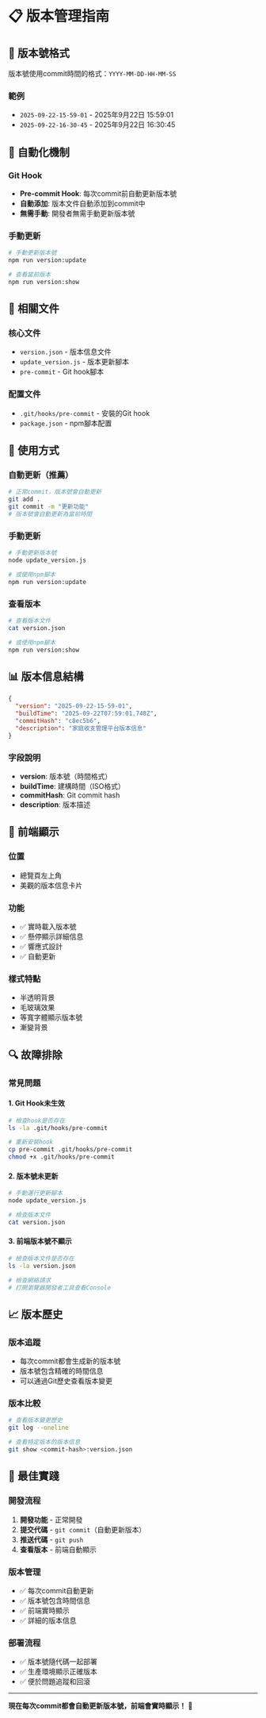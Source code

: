 # 📋 版本管理指南

## 🎯 **版本號格式**

版本號使用commit時間的格式：`YYYY-MM-DD-HH-MM-SS`

### 範例
- `2025-09-22-15-59-01` - 2025年9月22日 15:59:01
- `2025-09-22-16-30-45` - 2025年9月22日 16:30:45

## 🔧 **自動化機制**

### Git Hook
- **Pre-commit Hook**: 每次commit前自動更新版本號
- **自動添加**: 版本文件自動添加到commit中
- **無需手動**: 開發者無需手動更新版本號

### 手動更新
```bash
# 手動更新版本號
npm run version:update

# 查看當前版本
npm run version:show
```

## 📁 **相關文件**

### 核心文件
- `version.json` - 版本信息文件
- `update_version.js` - 版本更新腳本
- `pre-commit` - Git hook腳本

### 配置文件
- `.git/hooks/pre-commit` - 安裝的Git hook
- `package.json` - npm腳本配置

## 🚀 **使用方式**

### 自動更新（推薦）
```bash
# 正常commit，版本號會自動更新
git add .
git commit -m "更新功能"
# 版本號會自動更新為當前時間
```

### 手動更新
```bash
# 手動更新版本號
node update_version.js

# 或使用npm腳本
npm run version:update
```

### 查看版本
```bash
# 查看版本文件
cat version.json

# 或使用npm腳本
npm run version:show
```

## 📊 **版本信息結構**

```json
{
  "version": "2025-09-22-15-59-01",
  "buildTime": "2025-09-22T07:59:01.748Z",
  "commitHash": "c8ec5b6",
  "description": "家庭收支管理平台版本信息"
}
```

### 字段說明
- **version**: 版本號（時間格式）
- **buildTime**: 建構時間（ISO格式）
- **commitHash**: Git commit hash
- **description**: 版本描述

## 🎨 **前端顯示**

### 位置
- 總覽頁左上角
- 美觀的版本信息卡片

### 功能
- ✅ 實時載入版本號
- ✅ 懸停顯示詳細信息
- ✅ 響應式設計
- ✅ 自動更新

### 樣式特點
- 半透明背景
- 毛玻璃效果
- 等寬字體顯示版本號
- 漸變背景

## 🔍 **故障排除**

### 常見問題

#### 1. Git Hook未生效
```bash
# 檢查hook是否存在
ls -la .git/hooks/pre-commit

# 重新安裝hook
cp pre-commit .git/hooks/pre-commit
chmod +x .git/hooks/pre-commit
```

#### 2. 版本號未更新
```bash
# 手動運行更新腳本
node update_version.js

# 檢查版本文件
cat version.json
```

#### 3. 前端版本號不顯示
```bash
# 檢查版本文件是否存在
ls -la version.json

# 檢查網絡請求
# 打開瀏覽器開發者工具查看Console
```

## 📈 **版本歷史**

### 版本追蹤
- 每次commit都會生成新的版本號
- 版本號包含精確的時間信息
- 可以通過Git歷史查看版本變更

### 版本比較
```bash
# 查看版本變更歷史
git log --oneline

# 查看特定版本的版本信息
git show <commit-hash>:version.json
```

## 🎯 **最佳實踐**

### 開發流程
1. **開發功能** - 正常開發
2. **提交代碼** - `git commit`（自動更新版本）
3. **推送代碼** - `git push`
4. **查看版本** - 前端自動顯示

### 版本管理
- ✅ 每次commit自動更新
- ✅ 版本號包含時間信息
- ✅ 前端實時顯示
- ✅ 詳細的版本信息

### 部署流程
- ✅ 版本號隨代碼一起部署
- ✅ 生產環境顯示正確版本
- ✅ 便於問題追蹤和回滾

---

**現在每次commit都會自動更新版本號，前端會實時顯示！** 🎉
